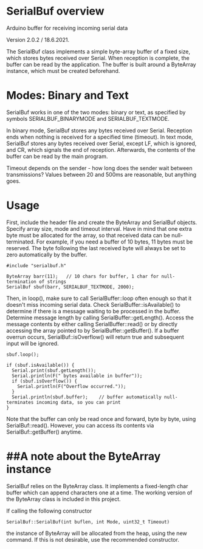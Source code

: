 SerialBuf overview
===================
Arduino buffer for receiving incoming serial data

Version 2.0.2 / 18.6.2021.

The SerialBuf class implements a simple byte-array buffer of a fixed size, which stores bytes received over Serial. When reception is complete, the buffer can be read by the application. The buffer is built around a ByteArray instance, which must be created beforehand.


Modes: Binary and Text
======================

SerialBuf works in one of the two modes: binary or text, as specified by symbols SERIALBUF_BINARYMODE and SERIALBUF_TEXTMODE. 

In binary mode, SerialBuf stores any bytes received over Serial. Reception ends when nothing is received for a specified time (timeout).
In text mode, SerialBuf stores any bytes received over Serial, except LF, which is ignored, and CR, which signals the end of reception.
Afterwards, the contents of the buffer can be read by the main program.

Timeout depends on the sender - how long does the sender wait between transmissions? Values between 20 and 500ms are reasonable, but anything goes.


Usage
=====

First, include the header file and create the ByteArray and SerialBuf objects. Specify array size, mode and timeout interval. Have in mind that one 
extra byte must be allocated for the array, so that received data can be null-terminated. 
For example, if you need a buffer of 10 bytes, 11 bytes must be reserved. The byte following the last received byte will always be 
set to zero automatically by the buffer.

    #include "serialbuf.h"
    
    ByteArray barr(11);   // 10 chars for buffer, 1 char for null-termination of strings
    SerialBuf sbuf(barr, SERIALBUF_TEXTMODE, 2000);
  
  
Then, in loop(), make sure to call SerialBuffer::loop often enough so that it doesn't miss incoming serial data. 
Check SerialBuffer::isAvailable() to determine if there is a message  waiting to be processed in the buffer. 
Determine message length by calling SerialBuffer::getLength(). 
Access the message contents by either calling SerialBuffer::read() or by directly accessing the array pointed to by SerialBuffer::getBuffer().
If a buffer overrun occurs, SerialBuf::isOverflow() will return true and subsequent input will be ignored.

    sbuf.loop();

    if (sbuf.isAvailable()) {
      Serial.print(sbuf.getLength());
      Serial.println(F(" bytes available in buffer"));
      if (sbuf.isOverflow()) {
        Serial.println(F("Overflow occurred."));
      }
      Serial.println(sbuf.buffer);    // buffer automatically null-terminates incoming data, so you can print
    }
  
Note that the buffer can only be read once and forward, byte by byte, using SerialBuf::read(). 
However, you can access its contents via SerialBuf::getBuffer() anytime. 


##A note about the ByteArray instance
=====================================

SerialBuf relies on the ByteArray class. It implements a fixed-length char buffer which can append characters one at a time.
The working version of the ByteArray class is included in this project.

If calling the following constructor

    SerialBuf::SerialBuf(int buflen, int Mode, uint32_t Timeout)

the instance of ByteArray will be allocated from the heap, using the new command. If this is not desirable, use the recommended constructor.
